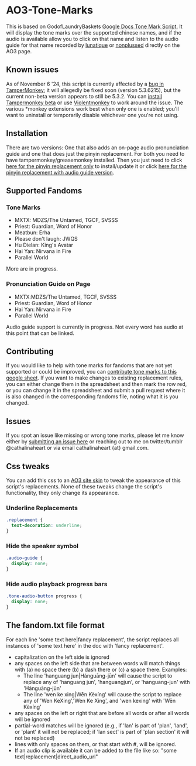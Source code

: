 # AO3-Tone-Marks
This is based on GodofLaundryBaskets <a href="https://godoflaundrybaskets.dreamwidth.org/3315.html">Google Docs Tone Mark Script.</a> It will display the tone marks over the supported chinese names, and if the audio is available allow you to click on that name and listen to the audio guide for that name recorded by <a href="https://lunatique.dreamwidth.org/221218.html">lunatique</a> or <a href="https://archiveofourown.org/users/nonplussed/profile">nonplussed</a> directly on the AO3 page.

## Known issues

As of November 6 '24, this script is currently affected by a [bug in TamperMonkey](https://github.com/Tampermonkey/tampermonkey/issues/2201); it will allegedly be fixed soon (version 5.3.6215), but the current non-beta version appears to still be 5.3.2. You can [install Tampermonkey beta](https://www.tampermonkey.net/index.php) or use [Violentmonkey](https://violentmonkey.github.io/get-it/) to work around the issue. The various *monkey extensions work best when only one is enabled; you'll want to uninstall or temporarily disable whichever one you're not using.

## Installation
There are two versions: One that also adds an on-page audio pronunciation guide and one that does just the pinyin replacement.
For both you need to have tampermonkey/greasemonkey installed.  Then you just need to click <a href="https://github.com/Cathalinaheart/AO3-Tone-Marks/raw/main/Tone_Marks.pub.user.js">here for the pinyin replacement only</a> to install/update it or click <a href="https://github.com/Cathalinaheart/AO3-Tone-Marks/raw/main/Tone_Marks_withAudio.pub.user.js"> here for the pinyin replacement with audio guide version</a>.

## Supported Fandoms
### Tone Marks
- MXTX: MDZS/The Untamed, TGCF, SVSSS
- Priest: Guardian,  Word of Honor
- Meatbun: Erha
- Please don't laugh: JWQS
- Hu Dielan: King's Avatar
- Hai Yan: Nirvana in Fire
- Parallel World

More are in progress.

### Pronunciation Guide on Page
- MXTX:MDZS/The Untamed, TGCF, SVSSS
- Priest: Guardian, Word of Honor
- Hai Yan: Nirvana in Fire
- Parallel World

Audio guide support is currently in progress. Not every word has audio at this point that can be linked.

## Contributing
If you would like to help with tone marks for fandoms that are not yet supported or could be improved, you can <a href="https://docs.google.com/spreadsheets/d/1cfmiVdMwXTU4EgG45kow9MKWMOSwmiShX5iO50bmwmU/edit?usp=sharing">contribute tone marks to this google sheet</a>. If you want to make changes to existing replacement rules, you can either change them in the spreadsheet and then mark the row red, or you can change it in the spreadsheet and submit a pull request where it is also changed in the corresponding fandoms file, noting what it is you changed.

## Issues
If you spot an issue like missing or wrong tone marks, please let me know either by [submitting an issue here](https://github.com/Cathalinaheart/AO3-Tone-Marks/issues) or reaching out to me on twitter/tumblr @cathalinaheart or via email cathalinaheart {at} gmail.com.

## Css tweaks

You can add this css to an [AO3 site skin](https://archiveofourown.org/faq/skins-and-archive-interface) to tweak the appearance of this script's replacements. None of these tweaks change the script's functionality, they only change its appearance.

### Underline Replacements
```css
.replacement {
  text-decoration: underline;
}
```

###  Hide the speaker symbol
```css
.audio-guide {
  display: none;
}
```

### Hide audio playback progress bars
```css
.tone-audio-button progress {
  display: none;
}
```

## The fandom.txt file format
For each line 'some text here|fancy replacement', the script replaces all
instances of 'some text here' in the doc with 'fancy replacement'.

 * capitalization on the left side is ignored
 * any spaces on the left side that are between words will match things
 with (a) no space there (b) a dash there or (c) a space there. Examples:
   - The line 'hanguang jun|Hánguāng-jūn' will cause the script to replace
     any of 'hanguang jun', 'hanguangjun', or 'hanguang-jun' with 
     'Hánguāng-jūn'
   - The line 'wen ke xing|Wēn Kèxíng' will cause the script to replace 
     any of 'Wen KeXing','Wen Ke Xing', and 'wen kexing' with 'Wēn Kèxíng'
 * any spaces on the left or right that are before all words or after all
 words will be ignored
 * partial-word matches will be ignored (e.g., if 'lan' is part of 'plan',
 'land', or 'plant' it will not be replaced; if 'lan sect' is part of 'plan
 section' it will not be replaced)
 * lines with only spaces on them, or that start with #, will be ignored.
 * If an audio clip is available it can be added to the file like so: "some text|replacement|direct_audio_url"
